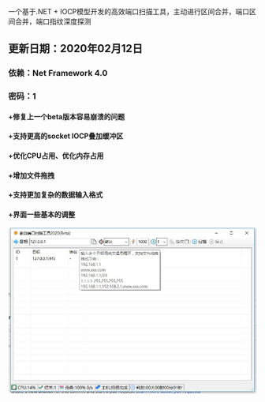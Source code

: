 一个基于.NET + IOCP模型开发的高效端口扫描工具，主动进行区间合并，端口区间合并，端口指纹深度探测

<h2>更新日期：2020年02月12日</h2>
<h3>依赖：Net Framework 4.0</h3><h3>密码：1</h3>
<h4>+修复上一个beta版本容易崩溃的问题</h4>
<h4>+支持更高的socket IOCP叠加缓冲区</h4>
<h4>+优化CPU占用、优化内存占用</h4>
<h4>+增加文件拖拽</h4>
<h4>+支持更加复杂的数据输入格式</h4>
<h4>+界面一些基本的调整</h4>

![20200212003833.jpg](20200212003833.jpg)
